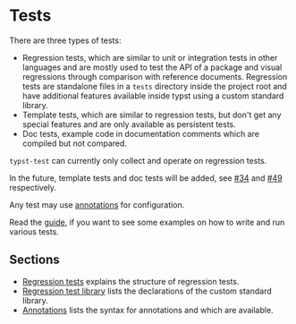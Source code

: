 # Tests
There are three types of tests:
- Regression tests, which are similar to unit or integration tests in other languages and are mostly used to test the API of a package and visual regressions through comparison with reference documents.
  Regression tests are standalone files in a `tests` directory inside the project root and have additional features available inside typst using a custom standard library.
- Template tests, which are similar to regression tests, but don't get any special features and are only available as persistent tests.
- Doc tests, example code in documentation comments which are compiled but not compared.

<div class="warning">

`typst-test` can currently only collect and operate on regression tests.

In the future, template tests and doc tests will be added, see [#34] and [#49] respectively.

</div>

Any test may use [annotations](./annotations.md) for configuration.

Read the [guide], if you want to see some examples on how to write and run various tests.

## Sections
- [Regression tests](./regression-tests.md) explains the structure of regression tests.
- [Regression test library](./lib.md) lists the declarations of the custom standard library.
- [Annotations](./annotations.md) lists the syntax for annotations and which are available.

[guide]: ../../guides/tests.md
[#34]: https://github.com/tingerrr/typst-test/issues/34
[#49]: https://github.com/tingerrr/typst-test/issues/49
